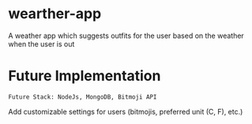 # wearther-app

A weather app which suggests outfits for the user based on the weather when the user is out

# Future Implementation

    Future Stack: NodeJs, MongoDB, Bitmoji API

Add customizable settings for users (bitmojis, preferred unit (C, F), etc.)